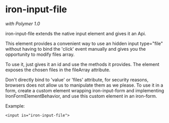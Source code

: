 # iron-input-file

*with Polymer 1.0*

iron-input-file extends the native input element and 
gives it an Api.

This element provides a convenient way to use an hidden input type="file" without having to bind the 'click' event manually and gives you the opportunity to modify files array.

To use it, just gives it an id and use the methods it provides. The element exposes the chosen files in the fileArray attribute.

Don't directly bind to 'value' or 'files' attribute, for security reasons, browsers does not allow us to manipulate them as we please. To use it in a form, create a custom element wrapping iron-input-form and implementing IronFormElementBehavior, and use this custom element in an iron-form.

Example:

    <input is="iron-input-file">
